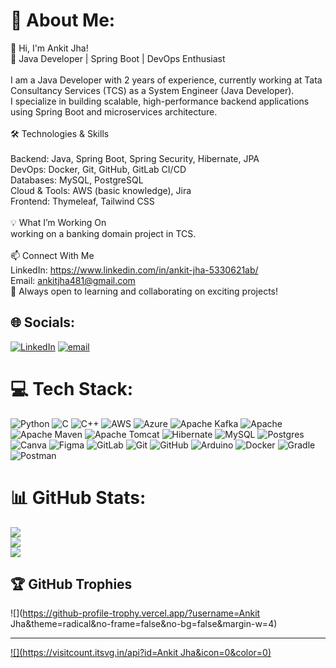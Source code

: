 # 💫 About Me:
👋 Hi, I'm Ankit Jha!<br>🚀 Java Developer | Spring Boot | DevOps Enthusiast<br><br>I am a Java Developer with 2 years of experience, currently working at Tata Consultancy Services (TCS) as a System Engineer (Java Developer).<br> I specialize in building scalable, high-performance backend applications using Spring Boot and microservices architecture.<br><br>🛠️ Technologies & Skills<br><br>Backend: Java, Spring Boot, Spring Security, Hibernate, JPA<br>DevOps: Docker, Git, GitHub, GitLab CI/CD<br>Databases: MySQL, PostgreSQL<br>Cloud & Tools: AWS (basic knowledge), Jira<br>Frontend: Thymeleaf, Tailwind CSS<br><br>💡 What I’m Working On<br>working on a banking domain project in TCS.<br><br>📫 Connect With Me<br>LinkedIn: https://www.linkedin.com/in/ankit-jha-5330621ab/<br>Email: ankitjha481@gmail.com<br>🚀 Always open to learning and collaborating on exciting projects!


## 🌐 Socials:
[![LinkedIn](https://img.shields.io/badge/LinkedIn-%230077B5.svg?logo=linkedin&logoColor=white)](https://linkedin.com/in/https://www.linkedin.com/in/ankit-jha-5330621ab/) [![email](https://img.shields.io/badge/Email-D14836?logo=gmail&logoColor=white)](mailto:ankitjha481@gmail.com) 

# 💻 Tech Stack:
![Python](https://img.shields.io/badge/python-3670A0?style=for-the-badge&logo=python&logoColor=ffdd54) ![C](https://img.shields.io/badge/c-%2300599C.svg?style=for-the-badge&logo=c&logoColor=white) ![C++](https://img.shields.io/badge/c++-%2300599C.svg?style=for-the-badge&logo=c%2B%2B&logoColor=white) ![AWS](https://img.shields.io/badge/AWS-%23FF9900.svg?style=for-the-badge&logo=amazon-aws&logoColor=white) ![Azure](https://img.shields.io/badge/azure-%230072C6.svg?style=for-the-badge&logo=microsoftazure&logoColor=white) ![Apache Kafka](https://img.shields.io/badge/Apache%20Kafka-000?style=for-the-badge&logo=apachekafka) ![Apache](https://img.shields.io/badge/apache-%23D42029.svg?style=for-the-badge&logo=apache&logoColor=white) ![Apache Maven](https://img.shields.io/badge/Apache%20Maven-C71A36?style=for-the-badge&logo=Apache%20Maven&logoColor=white) ![Apache Tomcat](https://img.shields.io/badge/apache%20tomcat-%23F8DC75.svg?style=for-the-badge&logo=apache-tomcat&logoColor=black) ![Hibernate](https://img.shields.io/badge/Hibernate-59666C?style=for-the-badge&logo=Hibernate&logoColor=white) ![MySQL](https://img.shields.io/badge/mysql-4479A1.svg?style=for-the-badge&logo=mysql&logoColor=white) ![Postgres](https://img.shields.io/badge/postgres-%23316192.svg?style=for-the-badge&logo=postgresql&logoColor=white) ![Canva](https://img.shields.io/badge/Canva-%2300C4CC.svg?style=for-the-badge&logo=Canva&logoColor=white) ![Figma](https://img.shields.io/badge/figma-%23F24E1E.svg?style=for-the-badge&logo=figma&logoColor=white) ![GitLab](https://img.shields.io/badge/gitlab-%23181717.svg?style=for-the-badge&logo=gitlab&logoColor=white) ![Git](https://img.shields.io/badge/git-%23F05033.svg?style=for-the-badge&logo=git&logoColor=white) ![GitHub](https://img.shields.io/badge/github-%23121011.svg?style=for-the-badge&logo=github&logoColor=white) ![Arduino](https://img.shields.io/badge/-Arduino-00979D?style=for-the-badge&logo=Arduino&logoColor=white) ![Docker](https://img.shields.io/badge/docker-%230db7ed.svg?style=for-the-badge&logo=docker&logoColor=white) ![Gradle](https://img.shields.io/badge/Gradle-02303A.svg?style=for-the-badge&logo=Gradle&logoColor=white) ![Postman](https://img.shields.io/badge/Postman-FF6C37?style=for-the-badge&logo=postman&logoColor=white)
# 📊 GitHub Stats:
![](https://github-readme-stats.vercel.app/api?username=ankit3438&theme=dark&hide_border=false&include_all_commits=true&count_private=true)<br/>
![](https://github-readme-streak-stats.herokuapp.com/?user=ankit3438&theme=dark&hide_border=false)<br/>
![](https://github-readme-stats.vercel.app/api/top-langs/?username=ankit3438&theme=dark&hide_border=false&include_all_commits=true&count_private=true&layout=compact)

## 🏆 GitHub Trophies
![](https://github-profile-trophy.vercel.app/?username=Ankit Jha&theme=radical&no-frame=false&no-bg=false&margin-w=4)

---
[![](https://visitcount.itsvg.in/api?id=Ankit Jha&icon=0&color=0)](https://visitcount.itsvg.in)

<!-- Proudly created with GPRM ( https://gprm.itsvg.in ) -->
